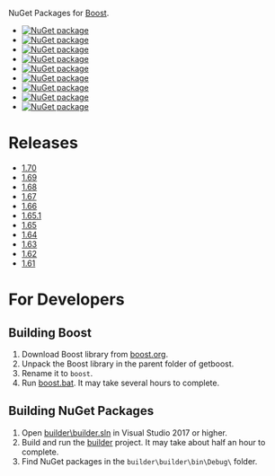 NuGet Packages for [Boost](http://boost.org).

- [![NuGet package](https://img.shields.io/nuget/v/boost.svg?label=boost)](https://nuget.org/packages/boost)
- [![NuGet package](https://img.shields.io/nuget/v/boost-vc141.svg?label=boost-vc141)](https://nuget.org/packages/boost-vc141)
- [![NuGet package](https://img.shields.io/nuget/v/boost-vc140.svg?label=boost-vc140)](https://nuget.org/packages/boost-vc140)
- [![NuGet package](https://img.shields.io/nuget/v/boost-vc120.svg?label=boost-vc120)](https://nuget.org/packages/boost-vc120)
- [![NuGet package](https://img.shields.io/nuget/v/boost-vc110.svg?label=boost-vc110)](https://nuget.org/packages/boost-vc110)
- [![NuGet package](https://img.shields.io/nuget/v/boost-vc100.svg?label=boost-vc100)](https://nuget.org/packages/boost-vc100)
- [![NuGet package](https://img.shields.io/nuget/v/boost-vc90.svg?label=boost-vc90)](https://nuget.org/packages/boost-vc90)
- [![NuGet package](https://img.shields.io/nuget/v/boost-vc80.svg?label=boost-vc80)](https://nuget.org/packages/boost-vc80)
- [![NuGet package](https://img.shields.io/nuget/v/boost-src.svg?label=boost-src)](https://nuget.org/packages/boost-src)

# Releases

- [1.70](releases/1.70.md)
- [1.69](releases/1.69.md)
- [1.68](releases/1.68.md)
- [1.67](releases/1.67.md)
- [1.66](releases/1.66.md)
- [1.65.1](releases/1.65.1.md)
- [1.65](releases/1.65.md)
- [1.64](releases/1.64.md)
- [1.63](releases/1.63.md)
- [1.62](releases/1.62.md)
- [1.61](releases/1.61.md)

# For Developers

## Building Boost

1. Download Boost library from [boost.org](http://boost.org/).
2. Unpack the Boost library in the parent folder of getboost.
3. Rename it to `boost`.
4. Run [boost.bat](boost.bat). It may take several hours to complete.

## Building NuGet Packages

1. Open [builder\builder.sln](builder/builder.sln) in Visual Studio 2017 or higher.
2. Build and run the [builder](builder/builder/builder.csproj) project. It may take about half an hour to complete.
3. Find NuGet packages in the `builder\builder\bin\Debug\` folder.

